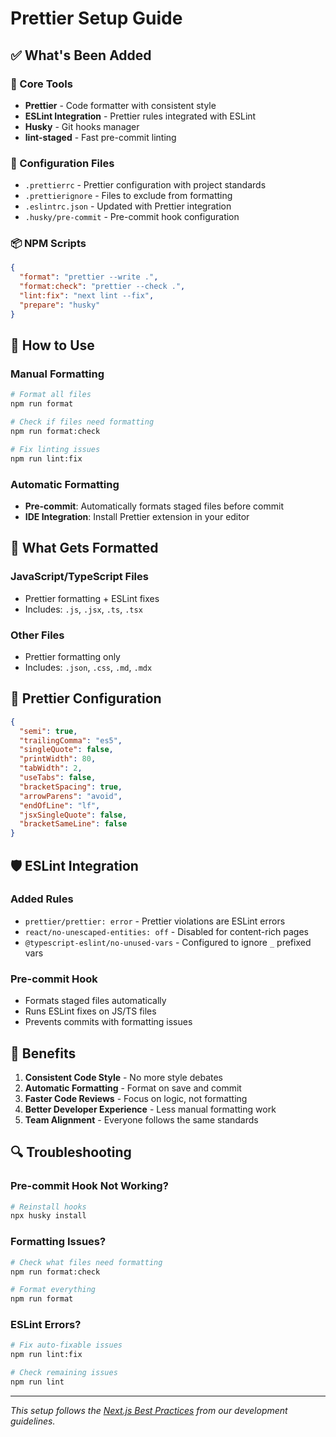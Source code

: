 # Prettier Setup Guide

## ✅ What's Been Added

### 🔧 Core Tools

- **Prettier** - Code formatter with consistent style
- **ESLint Integration** - Prettier rules integrated with ESLint
- **Husky** - Git hooks manager
- **lint-staged** - Fast pre-commit linting

### 📁 Configuration Files

- `.prettierrc` - Prettier configuration with project standards
- `.prettierignore` - Files to exclude from formatting
- `.eslintrc.json` - Updated with Prettier integration
- `.husky/pre-commit` - Pre-commit hook configuration

### 📦 NPM Scripts

```json
{
  "format": "prettier --write .",
  "format:check": "prettier --check .",
  "lint:fix": "next lint --fix",
  "prepare": "husky"
}
```

## 🚀 How to Use

### Manual Formatting

```bash
# Format all files
npm run format

# Check if files need formatting
npm run format:check

# Fix linting issues
npm run lint:fix
```

### Automatic Formatting

- **Pre-commit**: Automatically formats staged files before commit
- **IDE Integration**: Install Prettier extension in your editor

## 🎯 What Gets Formatted

### JavaScript/TypeScript Files

- Prettier formatting + ESLint fixes
- Includes: `.js`, `.jsx`, `.ts`, `.tsx`

### Other Files

- Prettier formatting only
- Includes: `.json`, `.css`, `.md`, `.mdx`

## 🔧 Prettier Configuration

```json
{
  "semi": true,
  "trailingComma": "es5",
  "singleQuote": false,
  "printWidth": 80,
  "tabWidth": 2,
  "useTabs": false,
  "bracketSpacing": true,
  "arrowParens": "avoid",
  "endOfLine": "lf",
  "jsxSingleQuote": false,
  "bracketSameLine": false
}
```

## 🛡️ ESLint Integration

### Added Rules

- `prettier/prettier: error` - Prettier violations are ESLint errors
- `react/no-unescaped-entities: off` - Disabled for content-rich pages
- `@typescript-eslint/no-unused-vars` - Configured to ignore `_` prefixed vars

### Pre-commit Hook

- Formats staged files automatically
- Runs ESLint fixes on JS/TS files
- Prevents commits with formatting issues

## 🎉 Benefits

1. **Consistent Code Style** - No more style debates
2. **Automatic Formatting** - Format on save and commit
3. **Faster Code Reviews** - Focus on logic, not formatting
4. **Better Developer Experience** - Less manual formatting work
5. **Team Alignment** - Everyone follows the same standards

## 🔍 Troubleshooting

### Pre-commit Hook Not Working?

```bash
# Reinstall hooks
npx husky install
```

### Formatting Issues?

```bash
# Check what files need formatting
npm run format:check

# Format everything
npm run format
```

### ESLint Errors?

```bash
# Fix auto-fixable issues
npm run lint:fix

# Check remaining issues
npm run lint
```

---

_This setup follows the [Next.js Best Practices](./cursor/rules/nextjs-best-practices.mdc) from our development guidelines._
